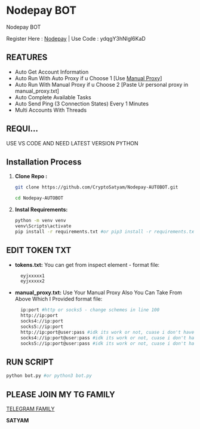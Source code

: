 # Nodepay BOT
Nodepay BOT

Register Here : [Nodepay](https://app.nodepay.ai/register?ref=ydqgY3hNlgl6KaD) | Use Code : ydqgY3hNlgl6KaD

## REATURES

  - Auto Get Account Information
  - Auto Run With Auto Proxy if u Choose 1 [Use [Manual Proxy](https://gist.github.com/CryptoSatyam/e76a340eb9e120fa6230f3ff9fe22e97)]
  - Auto Run With Manual Proxy if u Choose 2 [Paste Ur personal proxy in manual_proxy.txt]
  - Auto Complete Available Tasks
  - Auto Send Ping (3 Connection States) Every 1 Minutes
  - Multi Accounts With Threads

## REQUI...

USE VS CODE AND NEED LATEST VERSION PYTHON

## Installation Process

1. **Clone Repo :**
   ```bash
   git clone https://github.com/CryptoSatyam/Nodepay-AUTOBOT.git
   ```
   ```bash
   cd Nodepay-AUTOBOT
   ```

2. **Instal Requirements:**
   ```bash
   python -m venv venv
   venv\Scripts\activate
   pip install -r requirements.txt #or pip3 install -r requirements.txt
   ```

## EDIT TOKEN TXT

- **tokens.txt:** You can get from inspect element - format file:

  ```bash
    eyjxxxxx1
    eyjxxxxx2
  ```
- **manual_proxy.txt:** Use Your Manual Proxy Also You Can Take From Above Which I Provided       format file:
  ```bash
    ip:port #http or socks5 - change schemes in line 100
    http://ip:port
    socks4://ip:port
    socks5://ip:port
    http://ip:port@user:pass #idk its work or not, cuase i don't have authentic proxy
    socks4://ip:port@user:pass #idk its work or not, cuase i don't have authentic proxy
    socks5://ip:port@user:pass #idk its work or not, cuase i don't have authentic proxy
  ```

## RUN SCRIPT

```bash
python bot.py #or python3 bot.py
```

## PLEASE JOIN MY TG FAMILY

[TELEGRAM FAMILY](https://t.me/CryptoSatyam1)

**SATYAM**